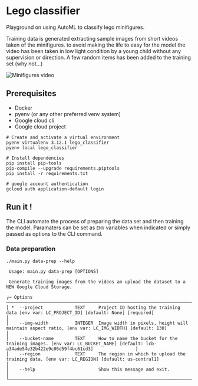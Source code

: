 # Lego classifier

Playground on using AutoML to classify lego minifigures.

Training data is generated extracting sample images from short videos taken of the minifigures.
to avoid making the life to easy for the model the video has been taken in low light condition by a young child without any supervision or direction.
A few random items has been added to the training set (why not...)

![Minifigures video](/docs/stacked.gif)

## Prerequisites
- Docker
- pyenv (or any other preferred venv system)
- Google cloud cli
- Google cloud project

```shell
# Create and activate a virtual environment
pyenv virtualenv 3.12.1 lego_classifier
pyenv local lego_classifier

# Install dependencies
pip install pip-tools
pip-compile --upgrade requirements.piptools
pip install -r requirements.txt

# google account authentication
gcloud auth application-default login
```

## Run it !
The CLI automate the process of preparing the data set and then training the model. Paramaters can be set as `ENV` variables when indicated or simply passed as options to the CLI command.

### Data preparation

```shell
./main.py data-prep --help

 Usage: main.py data-prep [OPTIONS]

 Generate training images from the videos an upload the dataset to a NEW Google Cloud Storage.

╭─ Options ─────────────────────────────────────────────────────────────────────────────────────────────────────────────────────────────────────────────────────────────────╮
│ *  --project            TEXT     Project ID hosting the training data [env var: LC_PROJECT_ID] [default: None] [required]                                                 │
│    --img-width          INTEGER  Image width in pixels, height will maintain aspect ratio, [env var: LC_IMG_WIDTH] [default: 130]                                         │
│    --bucket-name        TEXT     How to name the bucket for the training images. [env var: LC_BUCKET_NAME] [default: lcb-a34ade54e32b422e9c06d59f4bc61cd3]                │
│    --region             TEXT     The region in which to upload the training data. [env var: LC_REGION] [default: us-central1]                                             │
│    --help                        Show this message and exit.                                                                                                              │
╰───────────────────────────────────────────────────────────────────────────────────────────────────────────────────────────────────────────────────────────────────────────╯
```
